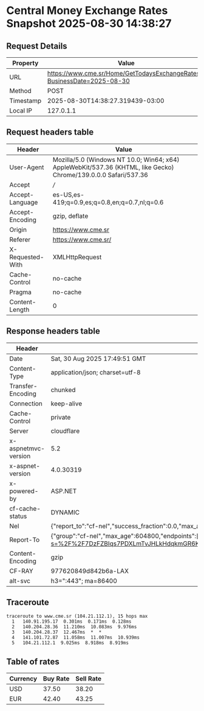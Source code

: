 # Central Money Exchange Rates Snapshot 2025-08-30 14:38:27
## Request Details

| Property | Value |
|----------|-------|
| URL | https://www.cme.sr/Home/GetTodaysExchangeRates/?BusinessDate=2025-08-30 |
| Method | POST |
| Timestamp | 2025-08-30T14:38:27.319439-03:00 |
| Local IP | 127.0.1.1 |
    
## Request headers table

| Header | Value |
|--------|-------|
| User-Agent | Mozilla/5.0 (Windows NT 10.0; Win64; x64) AppleWebKit/537.36 (KHTML, like Gecko) Chrome/139.0.0.0 Safari/537.36 |
| Accept | */* |
| Accept-Language | es-US,es-419;q=0.9,es;q=0.8,en;q=0.7,nl;q=0.6 |
| Accept-Encoding | gzip, deflate |
| Origin | https://www.cme.sr |
| Referer | https://www.cme.sr/ |
| X-Requested-With | XMLHttpRequest |
| Cache-Control | no-cache |
| Pragma | no-cache |
| Content-Length | 0 |

    
## Response headers table
| Header | Value |
|--------|-------|
| Date | Sat, 30 Aug 2025 17:49:51 GMT |
| Content-Type | application/json; charset=utf-8 |
| Transfer-Encoding | chunked |
| Connection | keep-alive |
| Cache-Control | private |
| Server | cloudflare |
| x-aspnetmvc-version | 5.2 |
| x-aspnet-version | 4.0.30319 |
| x-powered-by | ASP.NET |
| cf-cache-status | DYNAMIC |
| Nel | {"report_to":"cf-nel","success_fraction":0.0,"max_age":604800} |
| Report-To | {"group":"cf-nel","max_age":604800,"endpoints":[{"url":"https://a.nel.cloudflare.com/report/v4?s=%2F%2F7DzFZBIqs7PDXLmTvJHLkHdqkmGR6K%2B4dYjBf2PD%2FmfZgi0CxPiU%2Bx%2F0zGBCp5GS7vZQ%2FezkfDKKaHQpwQvN6mirhIZR51%2Byg%3D"}]} |
| Content-Encoding | gzip |
| CF-RAY | 977620849d842b6a-LAX |
| alt-svc | h3=":443"; ma=86400 |

## Traceroute 

```
traceroute to www.cme.sr (104.21.112.1), 15 hops max
  1   140.91.195.17  0.301ms  0.171ms  0.128ms 
  2   140.204.28.36  11.210ms  10.083ms  9.976ms 
  3   140.204.28.37  12.467ms  *  * 
  4   141.101.72.87  11.058ms  11.007ms  10.939ms 
  5   104.21.112.1  9.025ms  8.918ms  8.919ms 

```


## Table of rates

| Currency | Buy Rate | Sell Rate |
|----------|----------|-----------|
| USD | 37.50 | 38.20 |
| EUR | 42.40 | 43.25 |

